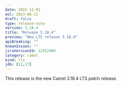 ```yaml
---
date: 2022-12-01
eol: 2023-08-11
draft: false
type: release-note
version: 3.18.4
title: "Release 3.18.4"
preview: "New LTS release 3.18.4"
apiBreaking: ""
knownIssues: ""
jiraVersionId: 12352409
category: camel
kind: lts
jdk: [11,17]
---
```


This release is the new Camel 3.18.4 LTS patch release.
